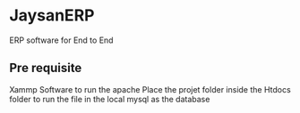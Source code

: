 # JaysanERP
ERP software for End to End

## Pre requisite
Xammp Software to run the apache
Place the projet folder inside the Htdocs folder to run the file in the local
mysql as the database

